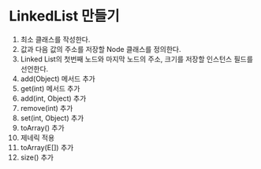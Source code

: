 # LinkedList 만들기

1) 최소 클래스를 작성한다.
2) 값과 다음 값의 주소를 저장할 Node 클래스를 정의한다.
3) Linked List의 첫번째 노드와 마지막 노드의 주소, 크기를 저장할 인스턴스 필드를 선언한다.
4) add(Object) 메서드 추가
5) get(int) 메서드 추가
6) add(int, Object) 추가
7) remove(int) 추가
8) set(int, Object) 추가
9) toArray() 추가
10) 제네릭 적용
11) toArray(E[]) 추가
12) size() 추가